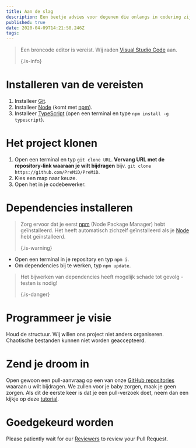 ```yaml
---
title: Aan de slag
description: Een beetje advies voor degenen die onlangs in codering zijn gekomen
published: true
date: 2020-04-09T14:21:58.246Z
tags:
---
```


> Een broncode editor is vereist. Wij raden [Visual Studio Code](https://code.visualstudio.com/) aan. 
> 
> {.is-info}

# Installeren van de vereisten
1. Installeer [Git](https://git-scm.com/).
2. Installeer [Node](https://nodejs.org/en/) (komt met [npm](https://www.npmjs.com/)).
3. Installeer [TypeScript](https://www.typescriptlang.org/index.html#download-links) (open een terminal en type `npm install -g typescript`).

# Het project klonen
1. Open een terminal en typ `git clone URL`. **Vervang URL met de repository-link waaraan je wilt bijdragen** bijv. `git clone https://github.com/PreMiD/PreMiD`.
2. Kies een map naar keuze.
3. Open het in je codebewerker.

# Dependencies installeren
> Zorg ervoor dat je eerst [npm](https://www.npmjs.com/) (Node Package Manager) hebt geïnstalleerd. Het heeft automatisch zichzelf geïnstalleerd als je [Node](https://nodejs.org/en/) hebt geïnstalleerd. 
> 
> {.is-warning}

- Open een terminal in je repository en typ `npm i`.
- Om dependencies bij te werken, typ `npm update`.

> Het bijwerken van dependencies heeft mogelijk schade tot gevolg - testen is nodig! 
> 
> {.is-danger}

# Programmeer je visie
Houd de structuur. Wij willen ons project niet anders organiseren. Chaotische bestanden kunnen niet worden geaccepteerd.

# Zend je droom in
Open gewoon een pull-aanvraag op een van onze [GitHub repositories](https://github.com/PreMiD/) waaraan u wilt bijdragen. We zullen voor je baby zorgen, maak je geen zorgen. Als dit de eerste keer is dat je een pull-verzoek doet, neem dan een kijkje op deze [tutorial](https://help.github.com/en/articles/creating-a-pull-request).

# Goedgekeurd worden
Please patiently wait for our [Reviewers](https://docs.premid.app/en/dev/presence/guidelines#presence-reviewers) to review your Pull Request.
